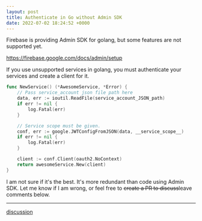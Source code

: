 ```yaml
---
layout: post
title: Authenticate in Go without Admin SDK
date: 2022-07-02 18:24:52 +0000
---
```


Firebase is providing Admin SDK for golang, but some features are not supported yet.

https://firebase.google.com/docs/admin/setup

If you use unsupported services in golang, you must authenticate your services and create a client for it.

```go
func NewService() (*AwesomeService, *Error) {
    // Pass service_account json file path here
    data, err := ioutil.ReadFile(service_account_JSON_path)
	if err != nil {
		log.Fatal(err)
    }

    // Service scope must be given.
    conf, err := google.JWTConfigFromJSON(data, __service_scope__)
	if err != nil {
		log.Fatal(err)
	}

    client := conf.Client(oauth2.NoContext)
    return awesomeService.New(client)
}
```

I am not sure if it's the best. It's more redundant than code using Admin SDK.
Let me know if I am wrong, or feel free to ~~create a PR to discuss~~leave comments below.

---
[discussion](https://github.com/junkpiano/til/issues/5)
